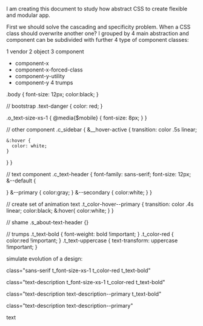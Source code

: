 I am creating this document to study how abstract CSS to create flexible and modular app.

First we should solve the cascading and specificity problem.
When a CSS class should overwrite another one?
I grouped by 4 main abstraction and component can be subdivided with further 4 type of component classes:

1 vendor
2 object
3 component
  - component-x
  - component-x-forced-class
  - component-y-utility
  - component-y
4 trumps

.body { font-size: 12px; color:black; }

// bootstrap
.text-danger { color: red; }

.o_text-size-xs-1 {
  @media{$mobile} {
    font-size: 8px;
  }
}

// other component
.c_sidebar {
  &__hover-active {
    transition: color .5s linear;

    &:hover {
      color: white;
    }
  }
}

// text component
.c_text-header {
  font-family: sans-serif;
  font-size: 12px;
  &--default {

  }
  &--primary {
    color:gray;
  }
  &--secondary {
    color:white;
  }
}

// create set of animation text
.t_color-hover--primary {
  transition: color .4s linear;
  color:black;
  &:hover{
    color:white;
  }
}

// shame
.s_about-text-header {}

// trumps
.t_text-bold { font-weight: bold !important; }
.t_color-red { color:red !important; }
.t_text-uppercase {
  text-transform: uppercase !important;
}


simulate evolution of a design:

class="sans-serif  t_font-size-xs-1  t_color-red t_text-bold"

class="text-description  t_font-size-xs-1  t_color-red  t_text-bold"

class="text-description  text-description--primary  t_text-bold"

class="text-description  text-description--primary"

<a class="c_text-anchor  c_text-reset-a">text</a>
